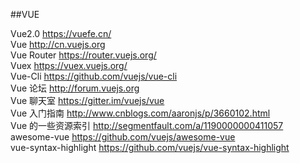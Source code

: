 ##VUE

Vue2.0	                https://vuefe.cn/ <br />
Vue	                    http://cn.vuejs.org<br />
Vue Router	            https://router.vuejs.org/<br />
Vuex	                  https://vuex.vuejs.org/<br />
Vue-Cli	                https://github.com/vuejs/vue-cli<br />
Vue 论坛	              http://forum.vuejs.org<br />
Vue 聊天室	             https://gitter.im/vuejs/vue<br />
Vue 入门指南	          http://www.cnblogs.com/aaronjs/p/3660102.html<br />
Vue 的一些资源索引	      http://segmentfault.com/a/1190000000411057<br />
awesome-vue	            https://github.com/vuejs/awesome-vue<br />
vue-syntax-highlight	  https://github.com/vuejs/vue-syntax-highlight<br />
